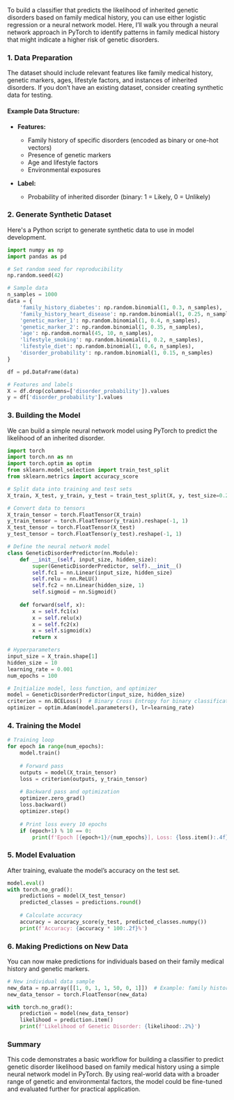 To build a classifier that predicts the likelihood of inherited genetic disorders based on family medical history, you can use either logistic regression or a neural network model. Here, I’ll walk you through a neural network approach in PyTorch to identify patterns in family medical history that might indicate a higher risk of genetic disorders. 

### 1. Data Preparation

The dataset should include relevant features like family medical history, genetic markers, ages, lifestyle factors, and instances of inherited disorders. If you don’t have an existing dataset, consider creating synthetic data for testing.

#### Example Data Structure:
- **Features:**
  - Family history of specific disorders (encoded as binary or one-hot vectors)
  - Presence of genetic markers
  - Age and lifestyle factors
  - Environmental exposures
  
- **Label:**
  - Probability of inherited disorder (binary: 1 = Likely, 0 = Unlikely)

### 2. Generate Synthetic Dataset

Here's a Python script to generate synthetic data to use in model development.

```python
import numpy as np
import pandas as pd

# Set random seed for reproducibility
np.random.seed(42)

# Sample data
n_samples = 1000
data = {
    'family_history_diabetes': np.random.binomial(1, 0.3, n_samples),
    'family_history_heart_disease': np.random.binomial(1, 0.25, n_samples),
    'genetic_marker_1': np.random.binomial(1, 0.4, n_samples),
    'genetic_marker_2': np.random.binomial(1, 0.35, n_samples),
    'age': np.random.normal(45, 10, n_samples),
    'lifestyle_smoking': np.random.binomial(1, 0.2, n_samples),
    'lifestyle_diet': np.random.binomial(1, 0.6, n_samples),
    'disorder_probability': np.random.binomial(1, 0.15, n_samples)
}

df = pd.DataFrame(data)

# Features and labels
X = df.drop(columns=['disorder_probability']).values
y = df['disorder_probability'].values
```

### 3. Building the Model

We can build a simple neural network model using PyTorch to predict the likelihood of an inherited disorder.

```python
import torch
import torch.nn as nn
import torch.optim as optim
from sklearn.model_selection import train_test_split
from sklearn.metrics import accuracy_score

# Split data into training and test sets
X_train, X_test, y_train, y_test = train_test_split(X, y, test_size=0.2, random_state=42)

# Convert data to tensors
X_train_tensor = torch.FloatTensor(X_train)
y_train_tensor = torch.FloatTensor(y_train).reshape(-1, 1)
X_test_tensor = torch.FloatTensor(X_test)
y_test_tensor = torch.FloatTensor(y_test).reshape(-1, 1)

# Define the neural network model
class GeneticDisorderPredictor(nn.Module):
    def __init__(self, input_size, hidden_size):
        super(GeneticDisorderPredictor, self).__init__()
        self.fc1 = nn.Linear(input_size, hidden_size)
        self.relu = nn.ReLU()
        self.fc2 = nn.Linear(hidden_size, 1)
        self.sigmoid = nn.Sigmoid()
        
    def forward(self, x):
        x = self.fc1(x)
        x = self.relu(x)
        x = self.fc2(x)
        x = self.sigmoid(x)
        return x

# Hyperparameters
input_size = X_train.shape[1]
hidden_size = 10
learning_rate = 0.001
num_epochs = 100

# Initialize model, loss function, and optimizer
model = GeneticDisorderPredictor(input_size, hidden_size)
criterion = nn.BCELoss()  # Binary Cross Entropy for binary classification
optimizer = optim.Adam(model.parameters(), lr=learning_rate)
```

### 4. Training the Model

```python
# Training loop
for epoch in range(num_epochs):
    model.train()
    
    # Forward pass
    outputs = model(X_train_tensor)
    loss = criterion(outputs, y_train_tensor)
    
    # Backward pass and optimization
    optimizer.zero_grad()
    loss.backward()
    optimizer.step()
    
    # Print loss every 10 epochs
    if (epoch+1) % 10 == 0:
        print(f'Epoch [{epoch+1}/{num_epochs}], Loss: {loss.item():.4f}')
```

### 5. Model Evaluation

After training, evaluate the model’s accuracy on the test set.

```python
model.eval()
with torch.no_grad():
    predictions = model(X_test_tensor)
    predicted_classes = predictions.round()
    
    # Calculate accuracy
    accuracy = accuracy_score(y_test, predicted_classes.numpy())
    print(f'Accuracy: {accuracy * 100:.2f}%')
```

### 6. Making Predictions on New Data

You can now make predictions for individuals based on their family medical history and genetic markers.

```python
# New individual data sample
new_data = np.array([[1, 0, 1, 1, 50, 0, 1]])  # Example: family history of diabetes, etc.
new_data_tensor = torch.FloatTensor(new_data)

with torch.no_grad():
    prediction = model(new_data_tensor)
    likelihood = prediction.item()
    print(f'Likelihood of Genetic Disorder: {likelihood:.2%}')
```

### Summary

This code demonstrates a basic workflow for building a classifier to predict genetic disorder likelihood based on family medical history using a simple neural network model in PyTorch. By using real-world data with a broader range of genetic and environmental factors, the model could be fine-tuned and evaluated further for practical application.
